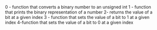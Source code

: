 0 - function that converts a binary number to an unsigned int
1 - function that prints the binary representation of a number
2- returns the value of a bit at a given index
3 - function that sets the value of a bit to 1 at a given index
4-function that sets the value of a bit to 0 at a given index
